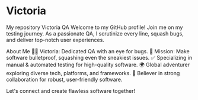 # Victoria
My repository
Victoria QA
Welcome to my GitHub profile! Join me on my testing journey. As a passionate QA, I scrutinize every line, squash bugs, and deliver top-notch user experiences.

About Me
👩‍💻 Victoria: Dedicated QA with an eye for bugs.
🐞 Mission: Make software bulletproof, squashing even the sneakiest issues.
✅ Specializing in manual & automated testing for high-quality software.
🌍 Global adventurer exploring diverse tech, platforms, and frameworks.
🤝 Believer in strong collaboration for robust, user-friendly software.

Let's connect and create flawless software together!
